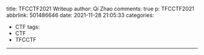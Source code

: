 title: TFCCTF2021 Writeup
author: Qi Zhao
comments: true
p: TFCCTF2021
abbrlink: 501486646
date: 2021-11-28 21:05:33
categories:
  - CTF
tags:
  - CTF
  - TFCCTF
---
